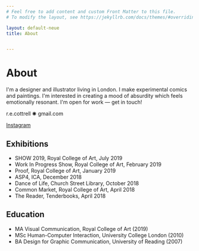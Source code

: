 ```yaml
---
# Feel free to add content and custom Front Matter to this file.
# To modify the layout, see https://jekyllrb.com/docs/themes/#overriding-theme-defaults

layout: default-neue
title: About


---
```


# About

I'm a designer and illustrator living in London. I make experimental comics and paintings. I'm interested in creating a mood of absurdity which feels emotionally resonant. I'm open for work — get in touch!

r.e.cottrell ✺ gmail.com

[Instagram](http://instagram.com/rapturebird)

## Exhibitions

* SHOW 2019, Royal College of Art, July 2019
* Work In Progress Show, Royal College of Art, February 2019
* Proof, Royal College of Art, January 2019
* ASP4, ICA, December 2018
* Dance of Life, Church Street Library, October 2018
* Common Market, Royal College of Art, April 2018
* The Reader, Tenderbooks, April 2018

## Education

* MA Visual Communication, Royal College of Art (2019)
* MSc Human-Computer Interaction, University College London (2010)
* BA Design for Graphic Communication, University of Reading (2007)
